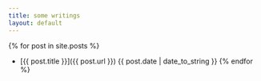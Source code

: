 ```yaml
---
title: some writings
layout: default
---
```


{% for post in site.posts %}
  * [{{ post.title }}]({{ post.url }})
    <span class="date">{{ post.date | date_to_string }}</span>
{% endfor %}

